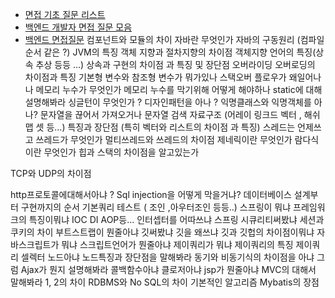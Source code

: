 - [면접 기초 질문 리스트](https://yadon079.github.io/2021/cs/interview-list)<br>
- [백엔드 개발자 면접 질문 모음](https://reposhub.com/python/learning-tutorial/ksundong-backend-interview-question.html)<br>
- [백엔드 면접질문](https://oolaf.tistory.com/m/123)
컴포넌트와 모듈의 차이
자바란 무엇인가
자바의 구동원리 (컴파일 순서 같은 ?)
JVM의 특징
객체 지향과 절차지향의 차이점
객체지향 언어의 특징(상속 추상 등등 …)
상속과 구현의 차이점 과 특징 및 장단점
오버라이딩 오버로딩의 차이점과 특징
기본형 변수와 참조형 변수가 뭐가있나
스택오버 플로우가 왜일어나나
메모리 누수가 무엇인가
메모리 누수를 막기위해 어떻게 해야하나
static에 대해 설명해봐라
싱글턴이 무엇인가 ? 디자인패턴을 아나 ?
익명클래스와 익명객체를 아나?
문자열을 끊어서 가져오거나 문자열 검색
자료구조 (어레이 링크드 벡터 , 해쉬 맵 셋 등…) 특징과 장단점 (특히 벡터와 리스트의 차이점 과 특징)
스레드는 언제쓰고 쓰레드가 무엇인가
멀티쓰레드와 쓰레드의 차이점
제네릭이란 무엇인가
람다식이란 무엇인가
힙과 스택의 차이점을 알고있는가

TCP와 UDP의 차이점

http프로토콜에대해서아냐 ?
Sql injection을 어떻게 막을거냐?
데이터베이스 설계부터 구현까지의 순서
기본쿼리 테스트 ( 조인 ,아우터조인 등등..)
스프링이 뭐냐
프레임워크의 특징이뭐냐
IOC DI AOP등…
인터셉터를 어따쓰냐
스프링 시큐리티써봤냐
세션과 쿠키의 차이
부트스트랩이 뭔줄아냐
깃써봤냐 깃을 왜쓰냐 깃과 깃헙의 차이점이뭐냐
자바스크립트가 뭐냐 스크립트언어가 뭔줄아냐
제이쿼리가 뭐냐 제이쿼리의 특징
제이쿼리 셀렉터
노드아냐
노드특징과 장단점을 말해봐라
동기와 비동기식의 차이점을 아냐
그럼 Ajax가 뭔지 설명해봐라
콜백함수아냐
클로저아냐
jsp가 뭔줄아냐
MVC의 대해서 말해봐라 1, 2의 차이
RDBMS와 No SQL의 차이
기본적인 알고리즘
Mybatis의 장점
